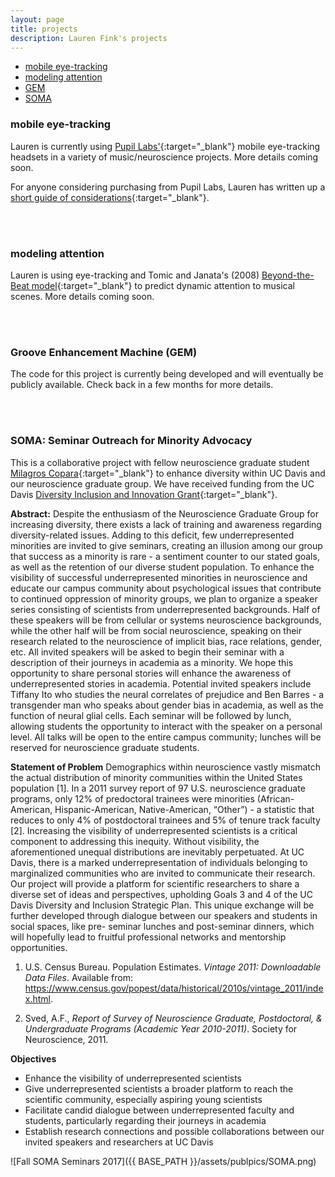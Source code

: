 ```yaml
---
layout: page
title: projects
description: Lauren Fink's projects
---
```


<div class="navbar">
    <div class="navbar-inner">
        <ul class="nav">
            <li><a href="#mobile eye-tracking">mobile eye-tracking</a></li>
            <li><a href="#modeling attention">modeling attention</a></li>
            <li><a href="#GEM">GEM</a></li> 
            <li><a href="#SOMA">SOMA</a></li> 
        </ul>
    </div>
</div>


### <a name="mobile eye-tracking"></a>mobile eye-tracking

Lauren is currently using [Pupil Labs'](https://pupil-labs.com/){:target="_blank"} mobile eye-tracking headsets in a variety of music/neuroscience projects. More details coming soon.

For anyone considering purchasing from Pupil Labs, Lauren has written up a [short guide of considerations](http://lkfink.github.io/pages/PupilLabs_aBeginnersGuide.html){:target="_blank"}. 

<br><br>

### <a name="modeling attention"></a>modeling attention
Lauren is using eye-tracking and Tomic and Janata's (2008) [Beyond-the-Beat model](http://atonal.ucdavis.edu/projects/musical_spaces/rhythm/btb/){:target="_blank"} to predict dynamic attention to musical scenes. More details coming soon.

<br><br>

### <a name="GEM"></a>Groove Enhancement Machine (GEM)
The code for this project is currently being developed and will eventually be publicly available. Check back in a few months for more details. 

<br><br>

### <a name="SOMA"></a>SOMA: Seminar Outreach for Minority Advocacy
This is a collaborative project with fellow neuroscience graduate student [Milagros Copara](https://www.researchgate.net/profile/Milagros_Copara){:target="_blank"} to enhance diversity within UC Davis and our neuroscience graduate group. We have received funding from the UC Davis [Diversity Inclusion and Innovation Grant](http://studentaffairs.ucdavis.edu/campus-diversity/diversity-inclusion/dii/index.html){:target="_blank"}.  

**Abstract:**
Despite the enthusiasm of the Neuroscience Graduate Group for increasing diversity, there exists a lack of training and awareness regarding diversity-related issues. Adding to this deficit, few underrepresented minorities are invited to give seminars, creating an illusion among our group that success as a minority is rare - a sentiment counter to our stated goals, as well as the retention of our diverse student population. To enhance the visibility of successful underrepresented minorities in neuroscience and educate our campus community about psychological issues that contribute to continued oppression of minority groups, we plan to organize a speaker series consisting of scientists from underrepresented backgrounds. Half of these speakers will be from cellular or systems neuroscience backgrounds, while the other half will be from social neuroscience, speaking on their research related to the neuroscience of implicit bias, race relations, gender, etc. All invited speakers will be asked to begin their seminar with a description of their journeys in academia as a minority. We hope this opportunity to share personal stories will enhance the awareness of underrepresented stories in academia. Potential invited speakers include Tiffany Ito who studies the neural correlates of prejudice and Ben Barres - a transgender man who speaks about gender bias in academia, as well as the function of neural glial cells. Each seminar will be followed by lunch, allowing students the opportunity to interact with the speaker on a personal level. All talks will be open to the entire campus community; lunches will be reserved for neuroscience graduate students.  


**Statement of Problem**
Demographics within neuroscience vastly mismatch the actual distribution of minority communities within the United States population [1]. In a 2011 survey report of 97 U.S. neuroscience graduate programs, only 12% of predoctoral trainees were minorities (African- American, Hispanic-American, Native-American, “Other”) - a statistic that reduces to only 4% of postdoctoral trainees and 5% of tenure track faculty [2]. Increasing the visibility of underrepresented scientists is a critical component to addressing this inequity. Without visibility, the aforementioned unequal distributions are inevitably perpetuated. At UC Davis, there is a marked underrepresentation of individuals belonging to marginalized communities who are
invited to communicate their research. Our project will provide a platform for scientific researchers to share a diverse set of ideas and perspectives, upholding Goals 3 and 4 of the UC Davis Diversity and Inclusion Strategic Plan. This unique exchange will be further developed through dialogue between our speakers and students in social spaces, like pre- seminar lunches and post-seminar dinners, which will hopefully lead to fruitful professional networks and mentorship opportunities.  

1. U.S. Census Bureau. Population Estimates. *Vintage 2011: Downloadable Data Files*. Available from: https://www.census.gov/popest/data/historical/2010s/vintage_2011/index.html.  
 
2. Sved, A.F., *Report of Survey of Neuroscience Graduate, Postdoctoral, & Undergraduate Programs (Academic Year 2010-2011)*. Society for Neuroscience, 2011.  


**Objectives**
- Enhance the visibility of underrepresented scientists
- Give underrepresented scientists a broader platform to reach the scientific community, especially aspiring young scientists
- Facilitate candid dialogue between underrepresented faculty and students, particularly regarding their journeys in academia
- Establish research connections and possible collaborations between our invited speakers and researchers at UC Davis  



![Fall SOMA Seminars 2017]({{ BASE_PATH }}/assets/publpics/SOMA.png)  


